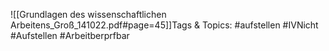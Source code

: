 
![[Grundlagen des wissenschaftlichen Arbeitens_Groß_141022.pdf#page=45]]Tags & Topics:
   #aufstellen
   #IVNicht
   #Aufstellen
   #Arbeitberprfbar